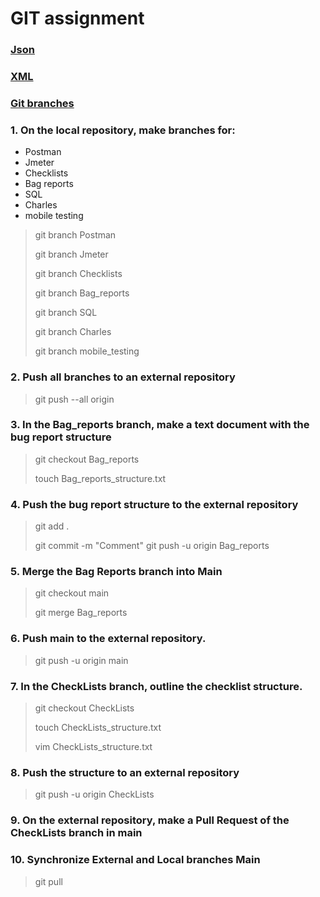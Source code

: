 # GIT assignment
### [Json](https://github.com/NastassiaMam/JSON#json)
### [XML](https://github.com/NastassiaMam/XML/blob/main/README.md#xml)
### [Git branches](https://github.com/NastassiaMam/Git#1-on-the-local-repository-make-branches-for)
### 1. On the local repository, make branches for:
- Postman
- Jmeter
- Checklists
- Bag reports
- SQL
- Charles
- mobile testing
> git branch Postman
>
> git branch Jmeter
>
> git branch Checklists
>
> git branch Bag_reports
>
> git branch SQL
> 
> git branch Charles
>
> git branch mobile_testing
### 2. Push all branches to an external repository
> git push --all origin
### 3. In the Bag_reports branch, make a text document with the bug report structure
> git checkout Bag_reports
>
> touch Bag_reports_structure.txt
### 4. Push the bug report structure to the external repository
> git add .
>
> git commit -m "Comment"
> git push -u origin Bag_reports
### 5. Merge the Bag Reports branch into Main
> git checkout main
>
> git merge Bag_reports
### 6. Push main to the external repository.
> git push -u origin main
### 7. In the CheckLists branch, outline the checklist structure.
> git checkout CheckLists
>
> touch CheckLists_structure.txt
>
> vim CheckLists_structure.txt
### 8. Push the structure to an external repository
> git push -u origin CheckLists
### 9. On the external repository, make a Pull Request of the CheckLists branch in main
### 10. Synchronize External and Local branches Main
> git pull 
